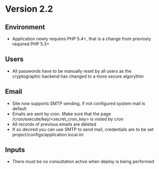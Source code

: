 # Version 2.2

## Environment
* Application newly requires PHP 5.4+, that is a change from previosly required PHP 5.3+

## Users
* All passwords have to be manually reset by all users as the cryptographic backend has changed to a more secure algorythm

## Email
* Site now supports SMTP sending, if not configured system mail is default
* Emails are sent by cron. Make sure that the page /cron/execute/key/<secret_cron_key> is visted by cron
* All records of previous emails are deleted
* If so decired you can use SMTP to send mail, credentials are to be set project/configs/application.local.ini

## Inputs
* There must be no consultation active when deploy is being performed
